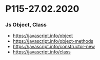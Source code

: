# P115-27.02.2020

### Js Object, Class

- https://javascript.info/object
- https://javascript.info/object-methods
- https://javascript.info/constructor-new
- https://javascript.info/class
